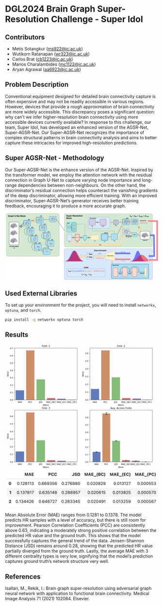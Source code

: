 # DGL2024 Brain Graph Super-Resolution Challenge - Super Idol

## Contributors

- Metis Sotangkur (ms922@ic.ac.uk)
- Wutikorn Ratanapan (wr323@ic.ac.uk)
- Carlos Brat (cb1223@ic.ac.uk)
- Marios Charalambides (mc1122@ic.ac.uk)
- Aryan Agrawal (aa6923@ic.ac.uk)

## Problem Description

Conventional equipment designed for detailed brain connectivity capture is often expensive and may not be readily accessible in various regions. However, devices that provide a rough approximation of brain connectivity are more widely accessible. This discrepancy poses a significant question: why can't we infer higher-resolution brain connectivity using more accessible devices currently available? In response to this challenge, our team, Super Idol, has developed an enhanced version of the AGSR-Net, Super-AGSR-Net. Our Super-AGSR-Net recognizes the importance of complex structural patterns in brain connectivity analysis and aims to better capture these intricacies for improved high-resolution predictions.

## Super AGSR-Net - Methodology

Our Super-AGSR-Net is the enhance version of the AGSR-Net. Inspired by the transformer model, we employ the attention network with the residual connection in Graph U-Net to capture varying node importance and long-range dependencies between non-neighbours. On the other hand, the discriminator’s residual connection helps counteract the vanishing gradients of the deep discriminator, allowing more efficient training. With an improved discriminator, Super-AGSR-Net’s generator receives better training feedback, encouraging it to produce a more accurate graph.


![AGR-Net pipeline](/imgs/gnn_chart2.jpg)

## Used External Libraries

To set up your environment for the project, you will need to install `networkx`, `optuna`, and `torch`.

```bash
pip install -q networkx optuna torch  
```

## Results
![AGR-Net pipeline](/imgs/bar_plot.png)
![AGR-Net pipeline](/imgs/3-fold_result.png)

Mean Absolute Error (MAE) ranges from 0.1281 to 0.1378. The model predicts HR samples with a level of accuracy, but there is still room for improvement. Pearson Correlation Coefficients (PCC) are consistently above 0.63, indicating a moderately strong positive correlation between the predicted HR value and the ground truth. This shows that the model successfully captures the general trend of the data. Jensen-Shannon Distance (JSD) remains around 0.28, showing that the predicted HR value partially diverged from the ground truth. Lastly, the average MAE with 3 different centrality types is very low, signifying that the model’s prediction captures ground truth’s network structure very well.


## References
Isallari, M., Rekik, I.: Brain graph super-resolution using adversarial graph neural network with application to functional brain connectivity. Medical Image Analysis 71 (2021) 102084. Elsevier.
